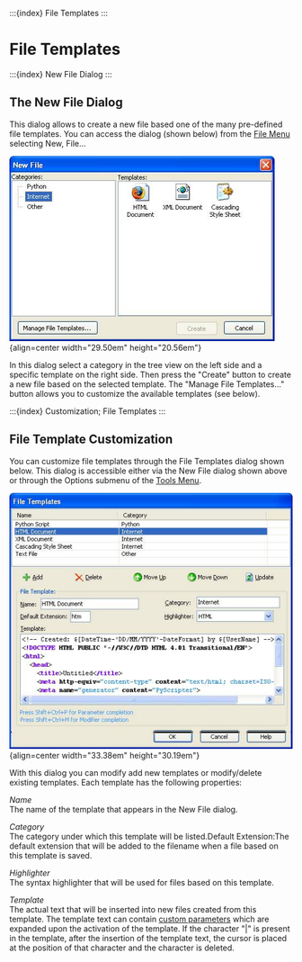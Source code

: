 :::{index} File Templates
:::

# File Templates

:::{index} New File Dialog
:::
  
## The New File Dialog

This dialog allows to create a new file based one of the many pre-defined file templates. You 
can access the dialog (shown below) from the [File Menu](filemenu) selecting 
New, File...  

![graphic](images/filetemplates1.JPG){align=center width="29.50em" height="20.56em"}

In this dialog select a category in the tree view on the left side and a specific template on 
the right side. Then press the "Create" button to create a new file based on the selected 
template. The "Manage File Templates..." button allows you to customize the available templates (see below).  
  
:::{index} Customization; File Templates
:::

## File Template Customization

You can customize file templates through the File Templates dialog shown below. This dialog is 
accessible either via the New File dialog shown above or through the Options submenu of the [Tools Menu](toolsmenu).  
  
![graphic](images/filetemplates2.JPG){align=center width="33.38em" height="30.19em"}

With this dialog you can modify add new templates or modify/delete existing templates. Each 
template has the following properties: 

*Name*\
The name of the template that appears in the New File dialog.

*Category*\
The category under which this template will be listed.Default Extension:The default extension 
that will be added to the filename when a file based on this template is saved.

*Highlighter*\
The syntax highlighter that will be used for files based on this template.

*Template*\
The actual text that will be inserted into new files created from this 
template. The template text can contain [custom parameters](parameters) 
which are expanded upon the activation of the template. If the character "|" is 
present in the template, after the insertion of the template text, the cursor 
is placed at the position of that character and the character is deleted.   
